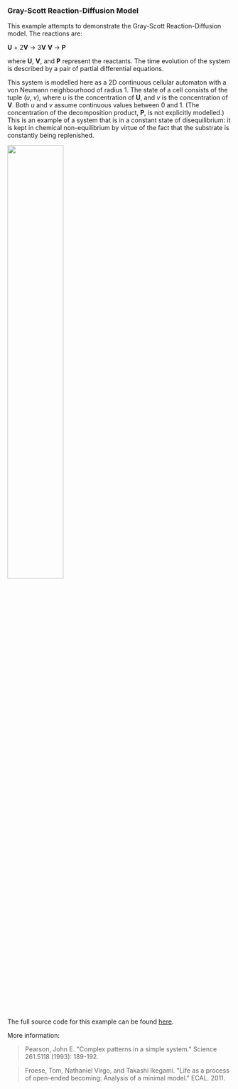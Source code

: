 ### Gray-Scott Reaction-Diffusion Model

This example attempts to demonstrate the Gray-Scott Reaction-Diffusion
model. The reactions are:

**U** + 2**V** -> 3**V**
**V** -> **P**

where **U**, **V**, and **P** represent the reactants. The time
evolution of the system is described by a pair of partial differential
equations.

This system is modelled here as a 2D continuous cellular automaton with a
von Neumann neighbourhood of radius 1. The state of a cell consists of
the tuple (*u*, *v*), where *u* is the concentration of **U**, and *v* is the
concentration of **V**. Both *u* and *v* assume continuous values between 0 and 1.
(The concentration of the decomposition product, **P**, is not explicitly
modelled.) This is an example of a system that is in a constant state
of disequilibrium: it is kept in chemical non-equilibrium by virtue of
the fact that the substrate is constantly being replenished.

<img src="https://raw.githubusercontent.com/lantunes/netomaton/master/resources/gray_scott.gif" width="50%"/>

The full source code for this example can be found [here](https://github.com/lantunes/netomaton/blob/master/demos/reaction_diffusion/reaction_diffusion_demo.py).

More information:

> Pearson, John E. "Complex patterns in a simple system." Science 261.5118 (1993): 189-192.

> Froese, Tom, Nathaniel Virgo, and Takashi Ikegami. "Life as a process of open-ended becoming: Analysis of a minimal model." ECAL. 2011.
